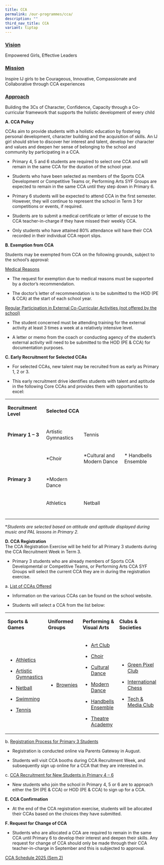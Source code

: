 ```yaml
---
title: CCA
permalink: /our-programmes/cca/
description: ""
third_nav_title: CCA
variant: tiptap
---
```

<h3><u>Vision</u></h3>
<p>Empowered Girls, Effective Leaders</p>
<h3><u>Mission</u></h3>
<p>Inspire IJ girls to be Courageous, Innovative, Compassionate and Collaborative
through CCA experiences</p>
<h3><u>Approach</u></h3>
<p>Building the 3Cs of Character, Confidence, Capacity through a Co-curricular
framework that supports the holistic development of every child</p>
<p><strong>A. CCA Policy</strong>
</p>
<p>CCAs aim to provide students with a holistic education by fostering personal
development, character building and the acquisition of skills. An IJ girl
should strive to discover her interest and talent, develop her character
and values and deepen her sense of belonging to the school and community
by participating in a CCA.</p>
<ul data-tight="true" class="tight">
<li>
<p>Primary 4, 5 and 6 students are required to select one CCA and will remain
in the same CCA for the duration of the school year.</p>
</li>
<li>
<p>Students who have been selected as members of the Sports CCA Development
or Competitive Teams or, Performing Arts SYF Groups are expected to remain
in the same CCA until they step down in Primary 6.</p>
</li>
<li>
<p>Primary 6 students will be expected to attend CCA in the first semester.
However, they will continue to represent the school in Term 3 for competitions
or events, if required.</p>
</li>
<li>
<p>Students are to submit a medical certificate or letter of excuse to the
CCA teacher-in-charge if they have missed their weekly CCA.</p>
</li>
<li>
<p>Only students who have attained 80% attendance will have their CCA recorded
in their individual CCA report slips.</p>
</li>
</ul>
<p><strong>B. Exemption from CCA</strong>
</p>
<p>Students may be exempted from CCA on the following grounds, subject to
the school’s approval:</p>
<p><u>Medical Reasons</u>
</p>
<ul data-tight="true" class="tight">
<li>
<p>The request for exemption due to medical reasons must be supported by
a doctor’s recommendation.</p>
</li>
<li>
<p>The doctor’s letter of recommendation is to be submitted to the HOD (PE
&amp; CCA) at the start of each school year.</p>
</li>
</ul>
<p><u>Regular Participation in External Co-Curricular Activities (not offered by the school)</u>
</p>
<ul data-tight="true" class="tight">
<li>
<p>The student concerned must be attending training for the external activity
at least 3 times a week at a relatively intensive level.</p>
</li>
<li>
<p>A letter or memo from the coach or conducting agency of the student’s
external activity will need to be submitted to the HOD (PE &amp; CCA) for
documentation purposes.</p>
</li>
</ul>
<p><strong>C. Early Recruitment for Selected CCAs</strong>
</p>
<ul data-tight="true" class="tight">
<li>
<p>For selected CCAs, new talent may be recruited from as early as Primary
1, 2 or 3.</p>
</li>
<li>
<p>This early recruitment drive identifies students with talent and aptitude
in the following Core CCAs and provides them with opportunities to excel:</p>
</li>
</ul>
<table style="minWidth: 100px">
<colgroup>
<col>
<col>
<col>
<col>
</colgroup>
<tbody>
<tr>
<td rowspan="1" colspan="1">
<p><strong>Recruitment Level</strong>
</p>
</td>
<td rowspan="1" colspan="3">
<p><strong>Selected CCA</strong>
</p>
</td>
</tr>
<tr>
<td rowspan="1" colspan="1">
<p><strong>Primary 1 – 3</strong>
</p>
</td>
<td rowspan="1" colspan="1">
<p>Artistic Gymnastics</p>
</td>
<td rowspan="1" colspan="1">
<p>Tennis</p>
</td>
<td rowspan="1" colspan="1">
<p></p>
</td>
</tr>
<tr>
<td rowspan="3" colspan="1">
<p><strong>Primary 3</strong>
</p>
<p></p>
<p></p>
</td>
<td rowspan="1" colspan="1">
<p>*Choir</p>
</td>
<td rowspan="1" colspan="1">
<p>*Cultural and Modern Dance</p>
</td>
<td rowspan="1" colspan="1">
<p>* Handbells Ensemble</p>
</td>
</tr>
<tr>
<td rowspan="1" colspan="1">
<p>*Modern Dance</p>
</td>
<td rowspan="1" colspan="1">
<p></p>
</td>
<td rowspan="1" colspan="1">
<p></p>
</td>
</tr>
<tr>
<td rowspan="1" colspan="1">
<p>Athletics</p>
</td>
<td rowspan="1" colspan="1">
<p>Netball</p>
</td>
<td rowspan="1" colspan="1">
<p></p>
</td>
</tr>
<tr>
<td rowspan="1" colspan="1">
<p></p>
</td>
<td rowspan="1" colspan="1">
<p></p>
</td>
<td rowspan="1" colspan="1">
<p></p>
</td>
<td rowspan="1" colspan="1">
<p></p>
</td>
</tr>
</tbody>
</table>
<p>*<em>Students are selected based on attitude and aptitude displayed during music and PAL lessons in Primary 2.</em>
</p>
<p></p>
<p><strong>D. CCA Registration</strong>
<br>The CCA Registration Exercise will be held for all Primary 3 students
during the CCA Recruitment Week in Term 3.</p>
<ul data-tight="true" class="tight">
<li>
<p>Primary 3 students who are already members of Sports CCA Developmental
or Competitive Teams, or Performing Arts CCA SYF Groups will select the
current CCA they are in during the registration exercise.</p>
</li>
</ul>
<p>a.&nbsp;<u>List of CCAs Offered</u>
</p>
<ul data-tight="true" class="tight">
<li>
<p>Information on the various CCAs can be found on the school website.</p>
</li>
<li>
<p>Students will select a CCA from the list below:</p>
</li>
</ul>
<table style="minWidth: 100px">
<colgroup>
<col>
<col>
<col>
<col>
</colgroup>
<tbody>
<tr>
<td rowspan="1" colspan="1">
<p><strong>Sports &amp; Games</strong>
</p>
</td>
<td rowspan="1" colspan="1">
<p><strong>Uniformed Groups</strong>
</p>
</td>
<td rowspan="1" colspan="1">
<p><strong>Performing &amp; Visual Arts</strong>
</p>
</td>
<td rowspan="1" colspan="1">
<p><strong>Clubs &amp; Societies</strong>
</p>
</td>
</tr>
<tr>
<td rowspan="1" colspan="1">
<ul data-tight="true" class="tight">
<li>
<p><a href="/our-programmes/cca/athletics/" rel="noopener noreferrer" target="_blank"><u>Athletics</u></a>
</p>
</li>
<li>
<p><a href="/our-programmes/cca/artistic-gymnastics/" rel="noopener noreferrer" target="_blank"><u>Artistic Gymnastics</u></a>
</p>
</li>
<li>
<p><a href="/our-programmes/cca/netball/" rel="noopener noreferrer" target="_blank"><u>Netball</u></a>
</p>
</li>
<li>
<p><a href="/our-programmes/cca/swimming/" rel="noopener noreferrer" target="_blank"><u>Swimming</u></a>
</p>
</li>
<li>
<p><a href="/our-programmes/cca/tennis/" rel="noopener noreferrer" target="_blank"><u>Tennis</u></a>
</p>
</li>
</ul>
</td>
<td rowspan="1" colspan="1">
<ul data-tight="true" class="tight">
<li>
<p><a href="/our-programmes/cca/brownies/" rel="noopener noreferrer" target="_blank"><u>Brownies</u></a>
</p>
</li>
</ul>
</td>
<td rowspan="1" colspan="1">
<ul data-tight="true" class="tight">
<li>
<p><a href="/our-programmes/cca/art-club/" rel="noopener noreferrer" target="_blank"><u>Art Club</u></a>
</p>
</li>
<li>
<p><a href="/our-programmes/cca/choir/" rel="noopener noreferrer" target="_blank"><u>Choir</u></a>
</p>
</li>
<li>
<p><a href="/our-programmes/cca/cultural-dance/" rel="noopener noreferrer" target="_blank"><u>Cultural Dance</u></a>
</p>
</li>
<li>
<p><a href="/our-programmes/cca/modern-dance/" rel="noopener noreferrer" target="_blank"><u>Modern Dance</u></a>
</p>
</li>
<li>
<p><a href="/our-programmes/cca/handbells-ensemble/" rel="noopener noreferrer" target="_blank"><u>Handbells Ensemble</u></a>
</p>
</li>
<li>
<p><a href="/our-programmes/cca/theatre-academy/" rel="noopener noreferrer" target="_blank"><u>Theatre Academy</u></a>
</p>
</li>
</ul>
</td>
<td rowspan="1" colspan="1">
<ul data-tight="true" class="tight">
<li>
<p><a href="/our-programmes/cca/green-club/" rel="noopener noreferrer" target="_blank"><u>Green Pixel Club</u></a>
</p>
</li>
<li>
<p><a href="/our-programmes/cca/international-chess/" rel="noopener noreferrer" target="_blank"><u>International Chess</u></a>
</p>
</li>
<li>
<p><a href="/our-programmes/cca/media-photography/" rel="noopener noreferrer" target="_blank"><u>Tech &amp; Media Club</u></a>
</p>
</li>
</ul>
</td>
</tr>
</tbody>
</table>
<p>b.&nbsp;<u>Registration Process for Primary 3 Students</u>
</p>
<ul data-tight="true" class="tight">
<li>
<p>Registration is conducted online via Parents Gateway in August.</p>
</li>
<li>
<p>Students will visit CCA booths during CCA Recruitment Week, and subsequently
sign up online for a CCA that they are interested in.</p>
</li>
</ul>
<p>c.&nbsp;<u>CCA Recruitment for New Students in Primary 4 – 6</u>
</p>
<ul data-tight="true" class="tight">
<li>
<p>New students who join the school in Primary 4, 5 or 6 are to approach
either the SH (PE &amp; CCA) or HOD (PE &amp; CCA) to sign up for a CCA.</p>
</li>
</ul>
<p><strong>E. CCA Confirmation</strong>
</p>
<ul data-tight="true" class="tight">
<li>
<p>At the end of the CCA registration exercise, students will be allocated
their CCAs based on the choices they have submitted.</p>
</li>
</ul>
<p><strong>F. Request for Change of CCA</strong>
</p>
<ul data-tight="true" class="tight">
<li>
<p>Students who are allocated a CCA are required to remain in the same CCA
until Primary 6 to develop their interest and deepen their skills. Any
request for change of CCA should only be made through their CCA teacher-in-charge
in September and this is subjected to approval.</p>
</li>
</ul>
<p></p>
<p></p>
<p><a href="/files/CCA_Schedule_2025__Sem_2__latest.pdf" rel="noopener nofollow" target="_blank">CCA Schedule 2025 (Sem 2)</a>
</p>